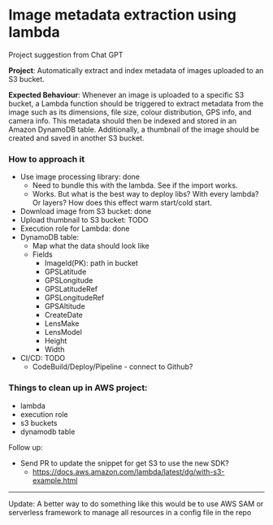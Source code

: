 # Image metadata extraction using lambda

Project suggestion from Chat GPT

**Project**: Automatically extract and index metadata of images uploaded to an S3 bucket.

**Expected Behaviour**: Whenever an image is uploaded to a specific S3 bucket, a Lambda function should be triggered to extract metadata from the image such as its dimensions, file size, colour distribution, GPS info, and camera info. This metadata should then be indexed and stored in an Amazon DynamoDB table. Additionally, a thumbnail of the image should be created and saved in another S3 bucket.

### How to approach it

- Use image processing library: done
	- Need to bundle this with the lambda. See if the import works.
	- Works. But what is the best way to deploy libs? With every lambda? Or layers? How does this effect warm start/cold start.
- Download image from S3 bucket: done
- Upload thumbnail to S3 bucket: TODO
- Execution role for Lambda: done
- DynamoDB table:
	- Map what the data should look like
	- Fields
		- ImageId(PK): path in bucket
		- GPSLatitude
		- GPSLongitude
		- GPSLatitudeRef
		- GPSLongitudeRef
		- GPSAltitude
		- CreateDate
		- LensMake
		- LensModel
		- Height
		- Width
- CI/CD: TODO
	- CodeBuild/Deploy/Pipeline - connect to Github?


### Things to clean up in AWS project:
- lambda
- execution role
- s3 buckets
- dynamodb table

Follow up:
- Send PR to update the snippet for get S3 to use the new SDK?
	- https://docs.aws.amazon.com/lambda/latest/dg/with-s3-example.html


---

Update: A better way to do something like this would be to use AWS SAM or serverless framework to manage all resources in a config file in the repo